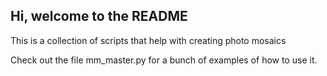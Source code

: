 ## Hi, welcome to the README
This is a collection of scripts that help with creating photo mosaics

Check out the file mm_master.py for a bunch of examples of how to use it. 

 